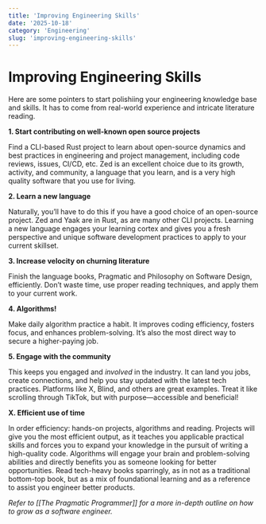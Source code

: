 ```yaml
---
title: 'Improving Engineering Skills'
date: '2025-10-18'
category: 'Engineering'
slug: 'improving-engineering-skills'
---
```


# Improving Engineering Skills

Here are some pointers to start polishiing your engineering knowledge base and skills. It has to come from real-world experience and intricate literature reading.

**1. Start contributing on well-known open source projects**

Find a CLI-based Rust project to learn about open-source dynamics and best practices in engineering and project management, including code reviews, issues, CI/CD, etc. Zed is an excellent choice due to its growth, activity, and community, a language that you learn, and is a very high quality software that you use for living.

**2. Learn a new language**

Naturally, you’ll have to do this if you have a good choice of an open-source project. Zed and Yaak are in Rust, as are many other CLI projects. Learning a new language engages your learning cortex and gives you a fresh perspective and unique software development practices to apply to your current skillset.

**3. Increase velocity on churning literature**

Finish the language books, Pragmatic and Philosophy on Software Design, efficiently. Don’t waste time, use proper reading techniques, and apply them to your current work.

**4. Algorithms!**

Make daily algorithm practice a habit. It improves coding efficiency, fosters focus, and enhances problem-solving. It’s also the most direct way to secure a higher-paying job.

**5. Engage with the community**

This keeps you engaged and _involved_ in the industry. It can land you jobs, create connections, and help you stay updated with the latest tech practices. Platforms like X, Blind, and others are great examples. Treat it like scrolling through TikTok, but with purpose—accessible and beneficial!

**X. Efficient use of time**

In order efficiency: hands-on projects, algorithms and reading. Projects will give you the most efficient output, as it teaches you applicable practical skills and forces you to expand your knowledge in the pursuit of writing a high-quality code. Algorithms will engage your brain and problem-solving abilities and directly benefits you as someone looking for better opportunities. Read tech-heavy books sparringly, as in not as a traditional bottom-top book, but as a mix of foundational learning and as a reference to assist you engineer better products.

_Refer to [[The Pragmatic Programmer]] for a more in-depth outline on how to grow as a software engineer._
